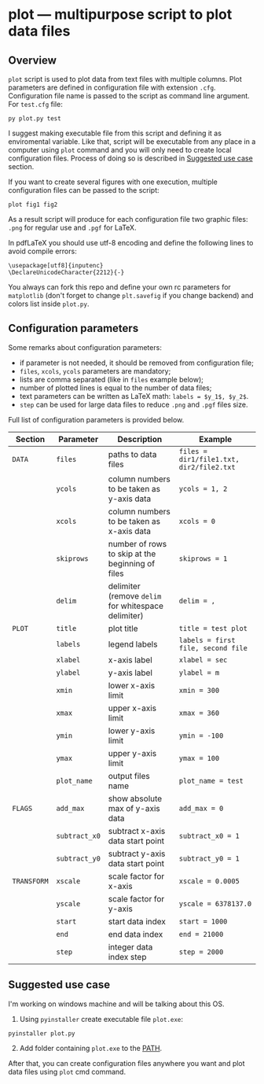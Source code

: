# plot — multipurpose script to plot data files

## Overview

`plot` script is used to plot data from text files with multiple columns. Plot parameters are defined in configuration file with extension `.cfg`. Configuration file name is passed to the script as command line argument. For `test.cfg` file:
```
py plot.py test
```
I suggest making executable file from this script and defining it as enviromental variable. Like that, script will be executable from any place in a computer using `plot` command and you will only need to create local configuration files. Process of doing so is described in [Suggested use case](#suggested-use-case) section.



If you want to create several figures with one execution, multiple configuration files can be passed to the script:
```
plot fig1 fig2
```
As a result script will produce for each configuration file two graphic files: `.png` for regular use and `.pgf` for LaTeX.

In pdfLaTeX you should use utf-8 encoding and define the following lines to avoid compile errors: 
```
\usepackage[utf8]{inputenc}
\DeclareUnicodeCharacter{2212}{-}
```
You always can fork this repo and define your own rc parameters for `matplotlib` (don't forget to change `plt.savefig` if you change backend) and colors list inside `plot.py`.

## Configuration parameters

Some remarks about configuration  parameters:
- if parameter is not needed, it should be removed from configuration  file;
- `files`, `xcols`, `ycols` parameters are mandatory;
- lists are comma separated (like in `files` example below);
- number of plotted lines is equal to the number of data files;
- text parameters can be written as LaTeX math: `labels = $y_1$, $y_2$`.
- `step` can be used for large data files to reduce `.png` and `.pgf` files size.

Full list of configuration parameters is provided below.

Section | Parameter | Description | Example
------------ | ------------ | ------------- | ------------- 
`DATA` | `files` | paths to data files | `files = dir1/file1.txt, dir2/file2.txt` 
|| `ycols` | column numbers to be taken as y-axis data | `ycols = 1, 2` 
|| `xcols` | column numbers to be taken as x-axis data | `xcols = 0` 
|| `skiprows` | number of rows to skip at the beginning of files | `skiprows = 1` 
|| `delim` | delimiter (remove `delim` for whitespace delimiter) | `delim = ,` 
`PLOT` | `title` | plot title |  `title = test plot` 
|| `labels` | legend labels | `labels = first file, second file` 
|| `xlabel` | x-axis label | `xlabel = sec` 
|| `ylabel` | y-axis label | `ylabel = m` 
|| `xmin` | lower x-axis limit | `xmin = 300` 
|| `xmax` | upper x-axis limit | `xmax = 360` 
|| `ymin` | lower y-axis limit | `ymin = -100` 
|| `ymax` | upper y-axis limit | `ymax = 100` 
|| `plot_name` | output files name | `plot_name = test` 
`FLAGS` | `add_max` | show absolute max of y-axis data | `add_max = 0` 
|| `subtract_x0` | subtract x-axis data start point | `subtract_x0 = 1` 
|| `subtract_y0` | subtract y-axis data start point | `subtract_y0 = 1` 
`TRANSFORM` | `xscale` | scale factor for x-axis | `xscale = 0.0005`
|| `yscale` | scale factor for y-axis | `yscale = 6378137.0`
|| `start` | start data index  | `start = 1000`
|| `end` | end data index | `end = 21000`
|| `step` | integer data index step | `step = 2000`

## Suggested use case
I'm working on windows machine and will be talking about this OS.

1. Using `pyinstaller` create executable file `plot.exe`:
```
pyinstaller plot.py
```
2. Add folder containing `plot.exe` to the [PATH](https://www.architectryan.com/2018/03/17/add-to-the-path-on-windows-10/).

After that, you can create configuration files anywhere you want and plot data files using `plot` cmd command.
